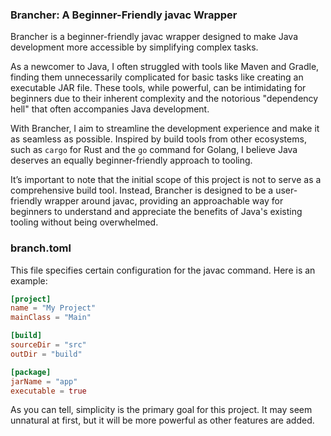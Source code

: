 ### Brancher: A Beginner-Friendly javac Wrapper


Brancher is a beginner-friendly javac wrapper designed to make Java development more accessible by simplifying complex tasks.

As a newcomer to Java, I often struggled with tools like Maven and Gradle, finding them unnecessarily complicated for basic tasks like creating an executable JAR file. These tools, while powerful, can be intimidating for beginners due to their inherent complexity and the notorious "dependency hell" that often accompanies Java development.

With Brancher, I aim to streamline the development experience and make it as seamless as possible. Inspired by build tools from other ecosystems, such as `cargo` for Rust and the `go` command for Golang, I believe Java deserves an equally beginner-friendly approach to tooling.

It’s important to note that the initial scope of this project is not to serve as a comprehensive build tool. Instead, Brancher is designed to be a user-friendly wrapper around javac, providing an approachable way for beginners to understand and appreciate the benefits of Java's existing tooling without being overwhelmed.

### branch.toml

This file specifies certain configuration for the javac command. Here is an example:
```toml
[project]
name = "My Project"
mainClass = "Main"

[build]
sourceDir = "src"
outDir = "build"

[package]
jarName = "app"
executable = true
```
As you can tell, simplicity is the primary goal for this project. It may seem unnatural at first, but it will be more powerful as other features are added.
